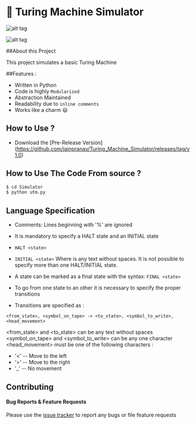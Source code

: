 # :floppy_disk: Turing Machine Simulator

![alt tag](http://i.imgur.com/xPOtWac.jpg)

![alt tag](http://i.imgur.com/jYJuFzI.jpg)



##About this Project 

This project simulates a basic Turing Machine


##Features :

 - Written in Python
 - Code is highly `Modularized`
 - Abstraction Maintained
 - Readability due to `inline comments`
 - Works like a charm :smiley:
 

## How to Use ?

- Download the [Pre-Release Version] (https://github.com/jainpranav/Turing_Machine_Simulator/releases/tag/v1.0)
 

## How to Use The Code From source ?
```bash
$ cd Simulator
$ python utm.py
```


## Language Specification 

- Comments: Lines beginning with '%' are ignored

- It is mandatory to specify a HALT state and an INITIAL state 

- `HALT <state>`
- `INITIAL <state>`
Where <state> is any text without spaces. It is not possible to specify more than one HALT/INITIAL state.

- A state can be marked as a final state with the syntax: `FINAL <state>`

- To go from one state to an other it is necessary to specify the proper transitions

- Transitions are specified as :

`<from_state>, <symbol_on_tape> -> <to_state>, <symbol_to_write>, <head_movement>`

<from_state> and <to_state> can be any text without spaces
<symbol_on_tape> and <symbol_to_write> can be any one character
<head_movement> must be one of the following characters :

- '<' -- Move to the left  
- '>' -- Move to the right 
- '_' -- No movement

## Contributing

#### Bug Reports & Feature Requests

Please use the [issue tracker](https://github.com/jainpranav/Turing_Machine_Simulator/issues) to report any bugs or file feature requests


